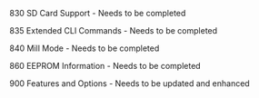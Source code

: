 

830 SD Card Support - Needs to be completed

835 Extended CLI Commands - Needs to be completed

840 Mill Mode - Needs to be completed

860 EEPROM Information - Needs to be completed

900 Features and Options - Needs to be updated and enhanced